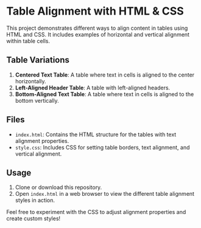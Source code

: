 # Table Alignment with HTML & CSS

This project demonstrates different ways to align content in tables using HTML and CSS. It includes examples of horizontal and vertical alignment within table cells.

## Table Variations

1. **Centered Text Table**: A table where text in cells is aligned to the center horizontally.
2. **Left-Aligned Header Table**: A table with left-aligned headers.
3. **Bottom-Aligned Text Table**: A table where text in cells is aligned to the bottom vertically.

## Files

- `index.html`: Contains the HTML structure for the tables with text alignment properties.
- `style.css`: Includes CSS for setting table borders, text alignment, and vertical alignment.

## Usage

1. Clone or download this repository.
2. Open `index.html` in a web browser to view the different table alignment styles in action.

Feel free to experiment with the CSS to adjust alignment properties and create custom styles!
